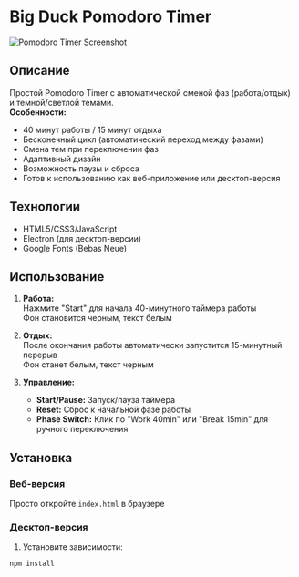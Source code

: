 # Big Duck Pomodoro Timer

![Pomodoro Timer Screenshot](https://imgur.com/JrMdnvt)

## Описание
Простой Pomodoro Timer с автоматической сменой фаз (работа/отдых) и темной/светлой темами.  
**Особенности:**
- 40 минут работы / 15 минут отдыха
- Бесконечный цикл (автоматический переход между фазами)
- Смена тем при переключении фаз
- Адаптивный дизайн
- Возможность паузы и сброса
- Готов к использованию как веб-приложение или десктоп-версия

## Технологии
- HTML5/CSS3/JavaScript
- Electron (для десктоп-версии)
- Google Fonts (Bebas Neue)

## Использование
1. **Работа:**  
   Нажмите "Start" для начала 40-минутного таймера работы  
   Фон становится черным, текст белым

2. **Отдых:**  
   После окончания работы автоматически запустится 15-минутный перерыв  
   Фон станет белым, текст черным

3. **Управление:**
   - **Start/Pause:** Запуск/пауза таймера
   - **Reset:** Сброс к начальной фазе работы
   - **Phase Switch:** Клик по "Work 40min" или "Break 15min" для ручного переключения

## Установка
### Веб-версия
Просто откройте `index.html` в браузере

### Десктоп-версия
1. Установите зависимости:
```bash
npm install
